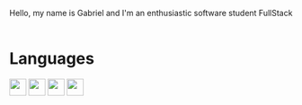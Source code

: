 
Hello, my name is Gabriel and I'm an enthusiastic software student FullStack
<br>
<br>

<h1>Languages </h1>
<img src="https://img.shields.io/badge/HTML-%20?style=flat-square&logo=html5&logoColor=white&color=700f0a" height="30px">
<img src="https://img.shields.io/badge/CSS3-%20?style=flat-square&logo=css3&logoColor=white&color=4e0b1e" height="30px">
<img src="https://img.shields.io/badge/PYTHON-%20?style=flat-square&logo=python&logoColor=white&color=130342" height="30px">
<img src="https://th.bing.com/th/id/OIP.9jAkFPGpe5YO-8RM0Le_XgHaIa?w=157&h=180&c=7&r=0&o=5&pid=1.7" height="30px">


